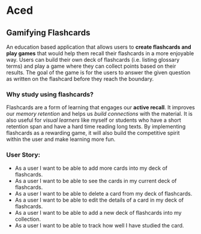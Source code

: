 # Aced

## Gamifying Flashcards

An education based application that allows users to **create flashcards and play 
games** that would help them recall their flashcards in a more enjoyable way. 
Users can build their own deck of flashcards (i.e. listing glossary terms) and 
play a game where they can collect points based on their results. The goal of the
game is for the users to answer the given question as written on the flashcard
before they reach the boundary. 

### Why study using flashcards?

Flashcards are a form of learning that engages our **active recall**. It improves
our *memory retention* and helps us *build connections* with the material.
It is also useful for *visual learners* like myself or students who have a short 
retention span and have a hard time reading long texts. By implementing flashcards 
as a rewarding game, it will also build the competitive spirit within the user 
and make learning more fun. 

### User Story:
- As a user I want to be able to add more cards into my deck of flashcards.
- As a user I want to be able to see the cards in my current deck of flashcards.
- As a user I want to be able to delete a card from my deck of flashcards. 
- As a user I want to be able to edit the details of a card in my deck of flashcards.
- As a user I want to be able to add a new deck of flashcards into my collection. 
- As a user I want to be able to track how well I have studied the card.
 
